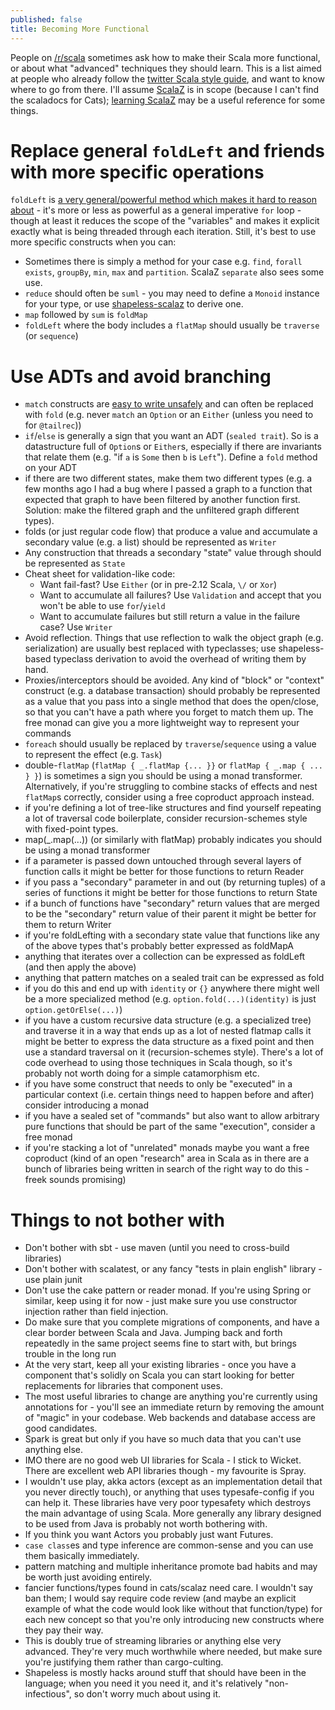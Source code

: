 ```yaml
---
published: false
title: Becoming More Functional
---
```

People on [/r/scala](https://www.reddit.com/r/scala/) sometimes ask how to make their Scala more functional, or about what "advanced" techniques they should learn. This is a list aimed at people who already follow the [twitter Scala style guide](http://twitter.github.io/effectivescala/), and want to know where to go from there. I'll assume [ScalaZ](https://github.com/scalaz/scalaz) is in scope (because I can't find the scaladocs for Cats); [learning ScalaZ](http://eed3si9n.com/learning-scalaz/7.0/) may be a useful reference for some things.

# Replace general `foldLeft` and friends with more specific operations

`foldLeft` is [a very general/powerful method which makes it hard to reason about](http://www.lihaoyi.com/post/StrategicScalaStylePrincipleofLeastPower.html) - it's more or less as powerful as a general imperative `for` loop - though at least it reduces the scope of the "variables" and makes it explicit exactly what is being threaded through each iteration. Still, it's best to use more specific constructs when you can:

 * Sometimes there is simply a method for your case e.g. `find`, `forall` `exists`, `groupBy`, `min`, `max` and `partition`. ScalaZ `separate` also sees some use.
 * `reduce` should often be `suml` - you may need to define a `Monoid` instance for your type, or use [shapeless-scalaz](https://github.com/typelevel/shapeless-contrib) to derive one.
 * `map` followed by `sum` is `foldMap`
 * `foldLeft` where the body includes a `flatMap` should usually be `traverse` (or `sequence`)
 
# Use ADTs and avoid branching

 * `match` constructs are [easy to write unsafely](http://typelevel.org/blog/2014/11/10/why_is_adt_pattern_matching_allowed.html#a-selector-subtlety) and can often be replaced with `fold` (e.g. never `match` an `Option` or an `Either` (unless you need to for `@tailrec`))
 * `if`/`else` is generally a sign that you want an ADT (`sealed trait`). So is a datastructure full of `Option`s or `Either`s, especially if there are invariants that relate them (e.g. "if `a` is `Some` then `b` is `Left`"). Define a `fold` method on your ADT
 * if there are two different states, make them two different types (e.g. a few months ago I had a bug where I passed a graph to a function that expected that graph to have been filtered by another function first. Solution: make the filtered graph and the unfiltered graph different types).
 *  folds (or just regular code flow) that produce a value and accumulate a secondary value (e.g. a list) should be represented as `Writer`
 * Any construction that threads a secondary "state" value through should be represented as `State`
 * Cheat sheet for validation-like code:
   * Want fail-fast? Use `Either` (or in pre-2.12 Scala, `\/` or `Xor`)
   * Want to accumulate all failures? Use `Validation` and accept that you won't be able to use `for`/`yield`
   * Want to accumulate failures but still return a value in the failure case? Use `Writer`
 * Avoid reflection. Things that use reflection to walk the object graph (e.g. serialization) are usually best replaced with typeclasses; use shapeless-based typeclass derivation to avoid the overhead of writing them by hand.
 * Proxies/interceptors should be avoided. Any kind of "block" or "context" construct (e.g. a database transaction) should probably be represented as a value that you pass into a single method that does the open/close, so that you can't have a path where you forget to match them up. The free monad can give you a more lightweight way to represent your commands
 * `foreach` should usually be replaced by `traverse`/`sequence` using a value to represent the effect (e.g. `Task`)
 * double-`flatMap` (`flatMap { _.flatMap {... }}` or `flatMap { _.map { ... } }`) is sometimes a sign you should be using a monad transformer. Alternatively, if you're struggling to combine stacks of effects and nest `flatMap`s correctly, consider using a free coproduct approach instead.
 * if you're defining a lot of tree-like structures and find yourself repeating a lot of traversal code boilerplate, consider recursion-schemes style with fixed-point types.
 * map(_.map(...)) (or similarly with flatMap) probably indicates you should be using a monad transformer
 * if a parameter is passed down untouched through several layers of function calls it might be better for those functions to return Reader
 * if you pass a "secondary" parameter in and out (by returning tuples) of a series of functions it might be better for those functions to return State
 * if a bunch of functions have "secondary" return values that are merged to be the "secondary" return value of their parent it might be better for them to return Writer
 * if you're foldLefting with a secondary state value that functions like any of the above types that's probably better expressed as foldMapA
 * anything that iterates over a collection can be expressed as foldLeft (and then apply the above)
 * anything that pattern matches on a sealed trait can be expressed as fold
 * if you do this and end up with `identity` or `{}` anywhere there might well be a more specialized method (e.g. `option.fold(...)(identity)` is just `option.getOrElse(...)`)
 * if you have a custom recursive data structure (e.g. a specialized tree) and traverse it in a way that ends up as a lot of nested flatmap calls it might be better to express the data structure as a fixed point and then use a standard traversal on it (recursion-schemes style). There's a lot of code overhead to using those techniques in Scala though, so it's probably not worth doing for a simple catamorphism etc.
 * if you have some construct that needs to only be "executed" in a particular context (i.e. certain things need to happen before and after) consider introducing a monad
 * if you have a sealed set of "commands" but also want to allow arbitrary pure functions that should be part of the same "execution", consider a free monad
 * if you're stacking a lot of "unrelated" monads maybe you want a free coproduct (kind of an open "research" area in Scala as in there are a bunch of libraries being written in search of the right way to do this - freek sounds promising)
 
 # Things to not bother with
 
   * Don't bother with sbt - use maven (until you need to cross-build libraries)
   * Don't bother with scalatest, or any fancy "tests in plain english" library - use plain junit
   * Don't use the cake pattern or reader monad. If you're using Spring or similar, keep using it for now - just make sure you use constructor injection rather than field injection.
   * Do make sure that you complete migrations of components, and have a clear border between Scala and Java. Jumping back and forth repeatedly in the same project seems fine to start with, but brings trouble in the long run
   * At the very start, keep all your existing libraries - once you have a component that's solidly on Scala you can start looking for better replacements for libraries that component uses.
   * The most useful libraries to change are anything you're currently using annotations for - you'll see an immediate return by removing the amount of "magic" in your codebase. Web backends and database access are good candidates.
   * Spark is great but only if you have so much data that you can't use anything else.
   * IMO there are no good web UI libraries for Scala - I stick to Wicket. There are excellent web API libraries though - my favourite is Spray.
   * I wouldn't use play, akka actors (except as an implementation detail that you never directly touch), or anything that uses typesafe-config if you can help it. These libraries have very poor typesafety which destroys the main advantage of using Scala. More generally any library designed to be used from Java is probably not worth bothering with.
   * If you think you want Actors you probably just want Futures.
   * `case class`es and type inference are common-sense and you can use them basically immediately.
   * pattern matching and multiple inheritance promote bad habits and may be worth just avoiding entirely.
   * fancier functions/types found in cats/scalaz need care. I wouldn't say ban them; I would say require code review (and maybe an explicit example of what the code would look like without that function/type) for each new concept so that you're only introducing new constructs where they pay their way.
   * This is doubly true of streaming libraries or anything else very advanced. They're very much worthwhile where needed, but make sure you're justifying them rather than cargo-culting.
   * Shapeless is mostly hacks around stuff that should have been in the language; when you need it you need it, and it's relatively "non-infectious", so don't worry much about using it.
